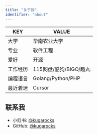 ```yaml
---
title: "关于我"
identifier: "about"
---
```


| KEY | VALUE |
| --- | --- |
| 大学 | 华南农业大学 |
| 专业 | 软件工程 |
| 爱好 | 开源 |
| 工作经历 | 115网盘/酷狗/BIGO/趣丸 |
| 编程语言 | Golang/Python/PHP |
| 最近着迷 | Cursor |

## 联系我

* 小红书: [@kugarocks](https://www.xiaohongshu.com/user/profile/65683d68000000001c01b1e5)
* GitHub: [@kugarocks](https://github.com/kugarocks)
